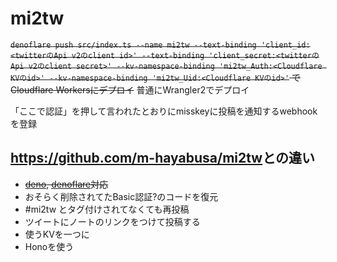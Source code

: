 # mi2tw

~~`denoflare push src/index.ts --name mi2tw --text-binding 'client_id:<twitterのApi v2のclient id>' --text-binding 'client_secret:<twitterのApi v2のclient secret>' --kv-namespace-binding 'mi2tw_Auth:<Cloudflare KVのid>' --kv-namespace-binding 'mi2tw_Uid:<Cloudflare KVのid>'` でCloudflare Workersにデプロイ~~
普通にWrangler2でデプロイ

「ここで認証」を押して言われたとおりにmisskeyに投稿を通知するwebhookを登録

## <https://github.com/m-hayabusa/mi2tw>との違い

* ~~[deno](https://deno.com/), [denoflare](https://denoflare.dev)対応~~
* おそらく削除されてたBasic認証?のコードを復元
* #mi2tw とタグ付けされてなくても再投稿
* ツイートにノートのリンクをつけて投稿する
* 使うKVを一つに
* Honoを使う
